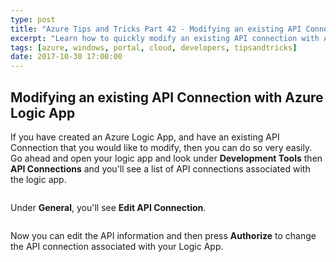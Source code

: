 ```yaml
---
type: post
title: "Azure Tips and Tricks Part 42 - Modifying an existing API Connection with Azure Logic App"
excerpt: "Learn how to quickly modify an existing API connection with Azure Logic App"
tags: [azure, windows, portal, cloud, developers, tipsandtricks]
date: 2017-10-30 17:00:00
---
```



## Modifying an existing API Connection with Azure Logic App

If you have created an Azure Logic App, and have an existing API Connection that you would like to modify, then you can do so very easily. Go ahead and open your logic app and look under **Development Tools** then **API Connections** and you'll see a list of API connections associated with the logic app. 

<img :src="$withBase('/files/logicappconn1.png')">

Under **General**, you'll see **Edit API Connection**.

<img :src="$withBase('/files/logicappconn2.png')">

Now you can edit the API information and then press **Authorize** to change the API connection associated with your Logic App. 

<img :src="$withBase('/files/logicappconn3.png')">

